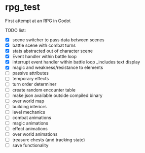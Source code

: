 # rpg_test
First attempt at an RPG in Godot

TODO list:
- [x] scene switcher to pass data between scenes
- [x] battle scene with combat turns
- [x] stats abstracted out of character scene
- [x] Event handler within battle loop
- [x] interrupt event handler within battle loop
	_includes text display
- [x] magic and weakness/resistance to elements
- [ ] passive attributes
- [ ] temporary effects
- [ ] turn order determiner
- [ ] create random encounter table
- [ ] make json available outside compiled binary
- [ ] over world map
- [ ] building interiors
- [ ] level mechanics
- [ ] combat animations
- [ ] magic animations
- [ ] effect animations
- [ ] over world animations
- [ ] treasure chests (and tracking state)
- [ ] save functionality
